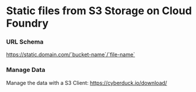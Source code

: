 # Static files from S3 Storage on Cloud Foundry

### URL Schema

https://static.domain.com/`bucket-name`/`file-name`


### Manage Data

Manage the data with a S3 Client:  https://cyberduck.io/download/
